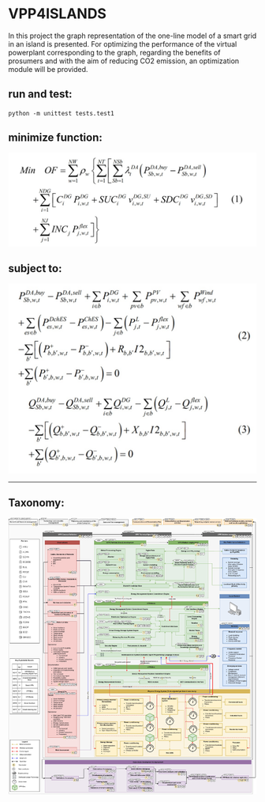 # VPP4ISLANDS
In this project the graph representation of the one-line model of a smart grid in an island is presented.
For optimizing the performance of the virtual powerplant corresponding to the graph,
regarding the benefits of prosumers and with the aim of reducing CO2 emission,
an optimization module will be provided.

## run and test:
```
python -m unittest tests.test1
```

## minimize function:
![](about/MinF.jpg)

## subject to:
![](about/subjectTo.jpg)

---

## Taxonomy:
![](about/TaxonomyUnit.jpg)
